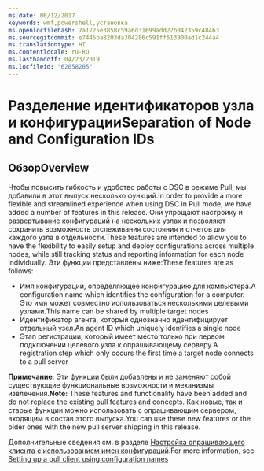 ```yaml
---
ms.date: 06/12/2017
keywords: wmf,powershell,установка
ms.openlocfilehash: 7a1725e3858c59a6d31699add22b042359c48463
ms.sourcegitcommit: e7445ba8203da304286c591ff513900ad1c244a4
ms.translationtype: HT
ms.contentlocale: ru-RU
ms.lasthandoff: 04/23/2019
ms.locfileid: "62058205"
---
```

# <a name="separation-of-node-and-configuration-ids"></a><span data-ttu-id="a6fb0-102">Разделение идентификаторов узла и конфигурации</span><span class="sxs-lookup"><span data-stu-id="a6fb0-102">Separation of Node and Configuration IDs</span></span>

## <a name="overview"></a><span data-ttu-id="a6fb0-103">Обзор</span><span class="sxs-lookup"><span data-stu-id="a6fb0-103">Overview</span></span>

<span data-ttu-id="a6fb0-104">Чтобы повысить гибкость и удобство работы с DSC в режиме Pull, мы добавили в этот выпуск несколько функций.</span><span class="sxs-lookup"><span data-stu-id="a6fb0-104">In order to provide a more flexible and streamlined experience when using DSC in Pull mode, we have added a number of features in this release.</span></span> <span data-ttu-id="a6fb0-105">Они упрощают настройку и развертывание конфигураций на нескольких узлах и позволяют сохранить возможность отслеживания состояния и отчетов для каждого узла в отдельности.</span><span class="sxs-lookup"><span data-stu-id="a6fb0-105">These features are intended to allow you to have the flexibility to easily setup and deploy configurations across multiple nodes, while still tracking status and reporting information for each node individually.</span></span>
<span data-ttu-id="a6fb0-106">Эти функции представлены ниже:</span><span class="sxs-lookup"><span data-stu-id="a6fb0-106">These features are as follows:</span></span>

* <span data-ttu-id="a6fb0-107">Имя конфигурации, определяющее конфигурацию для компьютера.</span><span class="sxs-lookup"><span data-stu-id="a6fb0-107">A configuration name which identifies the configuration for a computer.</span></span> <span data-ttu-id="a6fb0-108">Это имя может совместно использоваться несколькими целевыми узлами.</span><span class="sxs-lookup"><span data-stu-id="a6fb0-108">This name can be shared by multiple target nodes</span></span>
* <span data-ttu-id="a6fb0-109">Идентификатор агента, который однозначно идентифицирует отдельный узел.</span><span class="sxs-lookup"><span data-stu-id="a6fb0-109">An agent ID which uniquely identifies a single node</span></span>
* <span data-ttu-id="a6fb0-110">Этап регистрации, который имеет место только при первом подключении целевого узла к опрашивающему серверу.</span><span class="sxs-lookup"><span data-stu-id="a6fb0-110">A registration step which only occurs the first time a target node connects to a pull server</span></span>

<span data-ttu-id="a6fb0-111">**Примечание**. Эти функции были добавлены и не заменяют собой существующие функциональные возможности и механизмы извлечения.</span><span class="sxs-lookup"><span data-stu-id="a6fb0-111">**Note:** These features and functionality have been added and do not replace the existing pull features and concepts.</span></span> <span data-ttu-id="a6fb0-112">Как новые, так и старые функции можно использовать с опрашивающим сервером, входящим в состав этого выпуска.</span><span class="sxs-lookup"><span data-stu-id="a6fb0-112">You can use these new features or the older ones with the new pull server shipping in this release.</span></span>

<span data-ttu-id="a6fb0-113">Дополнительные сведения см. в разделе [Настройка опрашивающего клиента с использованием имен конфигураций](https://msdn.microsoft.com/powershell/dsc/pullclientconfignames).</span><span class="sxs-lookup"><span data-stu-id="a6fb0-113">For more information, see [Setting up a pull client using configuration names](https://msdn.microsoft.com/powershell/dsc/pullclientconfignames)</span></span>
